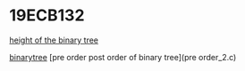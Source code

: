 # 19ECB132
[height of the binary tree](binarytree_2.c)

[binarytree](binarytree.c)
[pre order post order of binary tree](pre order_2.c)
